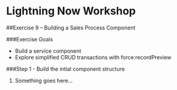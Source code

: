 # Lightning Now Workshop

##Exercise 9 – Building a Sales Process Component

###Exercise Goals

* Build a service component
* Explore simplified CRUD transactions with force:recordPreview

###Step 1 - Build the intial component structure

1. Something goes here...